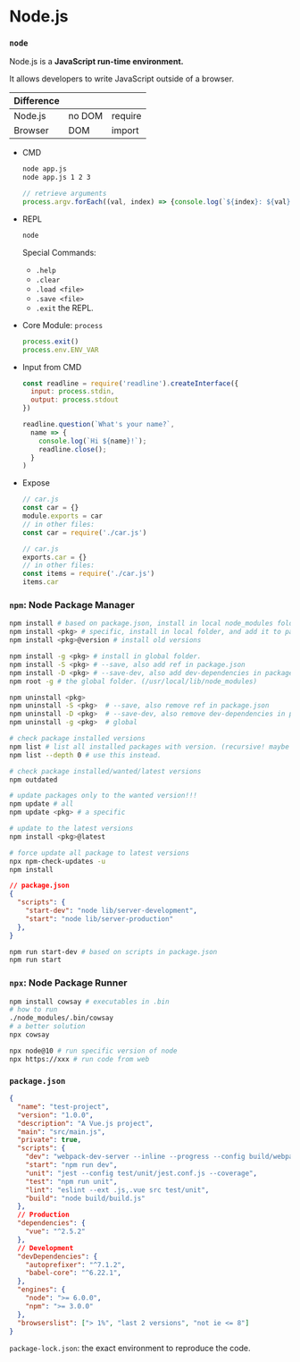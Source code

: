 # Node.js

### `node`

Node.js is a **JavaScript run-time environment.**

It allows developers to write JavaScript outside of a browser.

| Difference |        |         |
| ---------- | ------ | ------- |
| Node.js    | no DOM | require |
| Browser    | DOM    | import  |

* CMD

  ```bash
  node app.js
  node app.js 1 2 3
  ```

  ```javascript
  // retrieve arguments
  process.argv.forEach((val, index) => {console.log(`${index}: ${val}`)})
  ```

  

* REPL

  ```bash
  node
  ```

  Special Commands:

  * `.help`
  * `.clear`
  * `.load <file>` 
  * `.save <file>`
  * `.exit` the REPL.

* Core Module: `process`

  ```javascript
  process.exit()
  process.env.ENV_VAR
  ```

  

* Input from CMD

  ```javascript
  const readline = require('readline').createInterface({
    input: process.stdin,
    output: process.stdout
  })
  
  readline.question(`What's your name?`, 
    name => {
      console.log(`Hi ${name}!`);
      readline.close();
    }
  )
  ```

* Expose

  ```javascript
  // car.js
  const car = {}
  module.exports = car
  // in other files:
  const car = require('./car.js')
  ```

  ```javascript
  // car.js
  exports.car = {}
  // in other files:
  const items = require('./car.js')
  items.car
  ```

  



### `npm`: Node Package Manager

```bash
npm install # based on package.json, install in local node_modules folder.
npm install <pkg> # specific, install in local folder, and add it to package.json.
npm install <pkg>@version # install old versions

npm install -g <pkg> # install in global folder.
npm install -S <pkg> # --save, also add ref in package.json
npm install -D <pkg> # --save-dev, also add dev-dependencies in package.json
npm root -g # the global folder. (/usr/local/lib/node_modules)

npm uninstall <pkg> 
npm uninstall -S <pkg>  # --save, also remove ref in package.json
npm uninstall -D <pkg>  # --save-dev, also remove dev-dependencies in package.json
npm uninstall -g <pkg>  # global

# check package installed versions
npm list # list all installed packages with version. (recursive! maybe very long)
npm list --depth 0 # use this instead.

# check package installed/wanted/latest versions
npm outdated

# update packages only to the wanted version!!! 
npm update # all
npm update <pkg> # a specific

# update to the latest versions
npm install <pkg>@latest

# force update all package to latest versions
npx npm-check-updates -u 
npm install
```

```json
// package.json
{
  "scripts": {
    "start-dev": "node lib/server-development",
    "start": "node lib/server-production"
  },
}
```

```bash
npm run start-dev # based on scripts in package.json
npm run start
```



### `npx`: Node Package Runner

```bash
npm install cowsay # executables in .bin
# how to run
./node_modules/.bin/cowsay
# a better solution
npx cowsay
```

```bash
npx node@10 # run specific version of node
npx https://xxx # run code from web
```



### `package.json`

```json
{
  "name": "test-project",
  "version": "1.0.0",
  "description": "A Vue.js project",
  "main": "src/main.js",
  "private": true,
  "scripts": {
    "dev": "webpack-dev-server --inline --progress --config build/webpack.dev.conf.js",
    "start": "npm run dev",
    "unit": "jest --config test/unit/jest.conf.js --coverage",
    "test": "npm run unit",
    "lint": "eslint --ext .js,.vue src test/unit",
    "build": "node build/build.js"
  },
  // Production
  "dependencies": {
    "vue": "^2.5.2"
  },
  // Development
  "devDependencies": {
    "autoprefixer": "^7.1.2",
    "babel-core": "^6.22.1",
  },
  "engines": {
    "node": ">= 6.0.0",
    "npm": ">= 3.0.0"
  },
  "browserslist": ["> 1%", "last 2 versions", "not ie <= 8"]
}
```

`package-lock.json`: the exact environment to reproduce the code.

